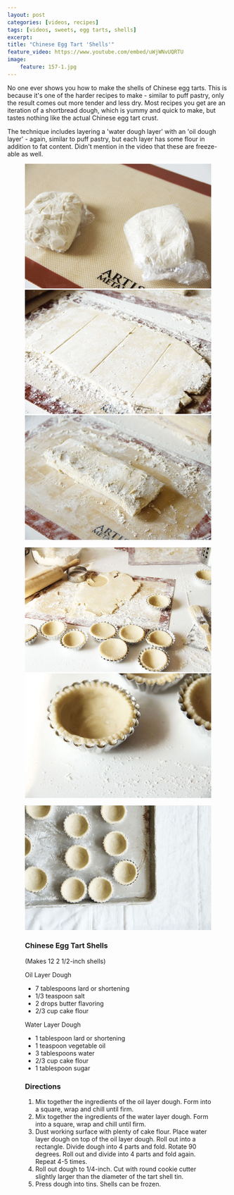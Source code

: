 ```yaml
---
layout: post
categories: [videos, recipes]
tags: [videos, sweets, egg tarts, shells]
excerpt: 
title: "Chinese Egg Tart 'Shells'"
feature_video: https://www.youtube.com/embed/uWjWNvUQRTU
image:
    feature: 157-1.jpg
---
```


No one ever shows you how to make the shells of Chinese egg tarts.  This is because it's one of the harder recipes to make - similar to puff pastry, only the result comes out more tender and less dry.  Most recipes you get are an iteration of a shortbread dough, which is yummy and quick to make, but tastes nothing like the actual Chinese egg tart crust.

The technique includes layering a 'water dough layer' with an 'oil dough layer' - again, similar to puff pastry, but each layer has some flour in addition to fat content. Didn't mention in the video that these are freeze-able as well. 

<figure class="third">
    <img src="/images/157-2.jpg">
    <img src="/images/157-3.jpg">
    <img src="/images/157-4.jpg">
</figure>

<figure class="half">
    <img src="/images/157-5.jpg">
    <img src="/images/157-6.jpg">
</figure>

<figure>
    <img src="/images/157-7.jpg">
</figure>


<figure class="ingredients" markdown="1">

### Chinese Egg Tart Shells 
(Makes 12  2 1/2-inch shells) 

Oil Layer Dough

- 7 tablespoons lard or shortening
- 1/3 teaspoon salt
- 2 drops butter flavoring
- 2/3 cup cake flour

Water Layer Dough 

- 1 tablespoon lard or shortening
- 1 teaspoon vegetable oil
- 3 tablespoons water
- 2/3 cup cake flour
- 1 tablespoon sugar

</figure>
<figure class="directions" markdown="1">

### Directions

1. Mix together the ingredients of the oil layer dough.  Form into a square, wrap and chill until firm.
2. Mix together the ingredients of the water layer dough.  Form into a square, wrap and chill until firm.
3. Dust working surface with plenty of cake flour.  Place water layer dough on top of the oil layer dough.  Roll out into a rectangle.  Divide dough into 4 parts and fold.  Rotate 90 degrees.  Roll out and divide into 4 parts and fold again.  Repeat 4-5 times.
4. Roll out dough to 1/4-inch.  Cut with round cookie cutter slightly larger than the diameter of the tart shell tin.
5. Press dough into tins.  Shells can be frozen.

</figure>

